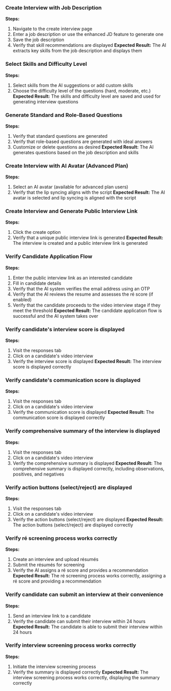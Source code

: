 ### Create Interview with Job Description
**Steps:**
1. Navigate to the create interview page
2. Enter a job description or use the enhanced JD feature to generate one
3. Save the job description
4. Verify that skill recommendations are displayed
**Expected Result:** The AI extracts key skills from the job description and displays them

### Select Skills and Difficulty Level
**Steps:**
1. Select skills from the AI suggestions or add custom skills
2. Choose the difficulty level of the questions (hard, moderate, etc.)
**Expected Result:** The skills and difficulty level are saved and used for generating interview questions

### Generate Standard and Role-Based Questions
**Steps:**
1. Verify that standard questions are generated
2. Verify that role-based questions are generated with ideal answers
3.  Customize or delete questions as desired
**Expected Result:** The AI generates questions based on the job description and skills

### Create Interview with AI Avatar (Advanced Plan)
**Steps:**
1. Select an AI avatar (available for advanced plan users)
2. Verify that the lip syncing aligns with the script
**Expected Result:** The AI avatar is selected and lip syncing is aligned with the script

### Create Interview and Generate Public Interview Link
**Steps:**
1. Click the create option
2. Verify that a unique public interview link is generated
**Expected Result:** The interview is created and a public interview link is generated

### Verify Candidate Application Flow
**Steps:**
1. Enter the public interview link as an interested candidate
2. Fill in candidate details
3. Verify that the AI system verifies the email address using an OTP
4. Verify that the AI reviews the resume and assesses the ré score (if enabled)
5. Verify that the candidate proceeds to the video interview stage if they meet the threshold
**Expected Result:** The candidate application flow is successful and the AI system takes over

### Verify candidate's interview score is displayed
**Steps:**
1. Visit the responses tab
2. Click on a candidate's video interview
3. Verify the interview score is displayed
**Expected Result:** The interview score is displayed correctly

### Verify candidate's communication score is displayed
**Steps:**
1. Visit the responses tab
2. Click on a candidate's video interview
3. Verify the communication score is displayed
**Expected Result:** The communication score is displayed correctly

### Verify comprehensive summary of the interview is displayed
**Steps:**
1. Visit the responses tab
2. Click on a candidate's video interview
3. Verify the comprehensive summary is displayed
**Expected Result:** The comprehensive summary is displayed correctly, including observations, positives, and negatives

### Verify action buttons (select/reject) are displayed
**Steps:**
1. Visit the responses tab
2. Click on a candidate's video interview
3. Verify the action buttons (select/reject) are displayed
**Expected Result:** The action buttons (select/reject) are displayed correctly

### Verify ré screening process works correctly
**Steps:**
1. Create an interview and upload résumés
2. Submit the résumés for screening
3. Verify the AI assigns a ré score and provides a recommendation
**Expected Result:** The ré screening process works correctly, assigning a ré score and providing a recommendation

### Verify candidate can submit an interview at their convenience
**Steps:**
1. Send an interview link to a candidate
2. Verify the candidate can submit their interview within 24 hours
**Expected Result:** The candidate is able to submit their interview within 24 hours

### Verify interview screening process works correctly
**Steps:**
1. Initiate the interview screening process
2. Verify the summary is displayed correctly
**Expected Result:** The interview screening process works correctly, displaying the summary correctly


